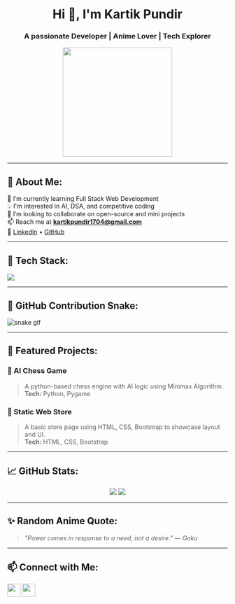 <h1 align="center">Hi 👋, I'm Kartik Pundir</h1>
<h3 align="center">A passionate Developer | Anime Lover | Tech Explorer</h3>

<p align="center">
  <img src="https://media.giphy.com/media/9J7tdYltWyXIY/giphy.gif" width="250"/>
</p>

---

## 💫 About Me:
🌱 I’m currently learning Full Stack Web Development  
💡 I'm interested in AI, DSA, and competitive coding  
👯 I’m looking to collaborate on open-source and mini projects  
📫 Reach me at **kartikpundir1704@gmail.com**  
🔗 [LinkedIn](https://www.linkedin.com/in/kartik-pundir-aaa29328b) • [GitHub](https://github.com/Kartik78990)

---

## 🚀 Tech Stack:
<p align="left">
  <img src="https://skillicons.dev/icons?i=cpp,js,react,html,css,git,github,vscode,linux" />
</p>

---

## 🐍 GitHub Contribution Snake:
![snake gif](https://github.com/Kartik78990/Kartik78990/blob/output/github-contribution-grid-snake.svg)

---

## 📁 Featured Projects:

### 🔸 AI Chess Game
> A python-based chess engine with AI logic using Minimax Algorithm.  
> **Tech:** Python, Pygame

### 🔸 Static Web Store
> A basic store page using HTML, CSS, Bootstrap to showcase layout and UI.  
> **Tech:** HTML, CSS, Bootstrap

---

## 📈 GitHub Stats:
<p align="center">
  <img src="https://github-readme-stats.vercel.app/api?username=Kartik78990&show_icons=true&theme=tokyonight" />
  <img src="https://github-readme-streak-stats.herokuapp.com?user=Kartik78990&theme=tokyonight" />
</p>

---

## ✨ Random Anime Quote:
> _"Power comes in response to a need, not a desire." — Goku_

---

## 📫 Connect with Me:
<p align="left">
  <a href="https://linkedin.com/in/kartik-pundir-aaa29328b" target="_blank"><img align="center" src="https://cdn-icons-png.flaticon.com/512/174/174857.png" height="30" /></a>
  <a href="https://github.com/Kartik78990" target="_blank"><img align="center" src="https://cdn-icons-png.flaticon.com/512/25/25231.png" height="30" /></a>
</p>
